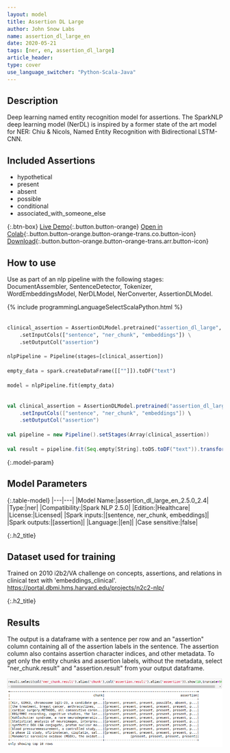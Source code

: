 ```yaml
---
layout: model
title: Assertion DL Large
author: John Snow Labs
name: assertion_dl_large_en
date: 2020-05-21
tags: [ner, en, assertion_dl_large]
article_header:
type: cover
use_language_switcher: "Python-Scala-Java"
---
```


## Description

Deep learning named entity recognition model for assertions. The SparkNLP deep learning model (NerDL) is inspired by a former state of the art model for NER: Chiu & Nicols, Named Entity Recognition with Bidirectional LSTM-CNN.

## Included Assertions

 - hypothetical
 - present
 - absent
 - possible
 - conditional
 - associated_with_someone_else

{:.btn-box}
[Live Demo](){:.button.button-orange}
[Open in Colab](https://github.com/JohnSnowLabs/spark-nlp-workshop/blob/master/tutorials/Certification_Trainings/Healthcare/2.Clinical_Assertion_Model.ipynb){:.button.button-orange.button-orange-trans.co.button-icon}
[Download](https://s3.amazonaws.com/auxdata.johnsnowlabs.com/clinical/models/assertion_dl_large_en_2.5.0_2.4_1590022282256.zip){:.button.button-orange.button-orange-trans.arr.button-icon}


## How to use

Use as part of an nlp pipeline with the following stages: DocumentAssembler, SentenceDetector, Tokenizer, WordEmbeddingsModel, NerDLModel, NerConverter, AssertionDLModel.

{% include programmingLanguageSelectScalaPython.html %}


```python

clinical_assertion = AssertionDLModel.pretrained("assertion_dl_large", "en", "clinical/models") \
    .setInputCols(["sentence", "ner_chunk", "embeddings"]) \
    .setOutputCol("assertion")
    
nlpPipeline = Pipeline(stages=[clinical_assertion])

empty_data = spark.createDataFrame([[""]]).toDF("text")

model = nlpPipeline.fit(empty_data)

```

```scala

val clinical_assertion = AssertionDLModel.pretrained("assertion_dl_large", "en", "clinical/models") \
    .setInputCols(["sentence", "ner_chunk", "embeddings"]) \
    .setOutputCol("assertion")

val pipeline = new Pipeline().setStages(Array(clinical_assertion))

val result = pipeline.fit(Seq.empty[String].toDS.toDF("text")).transform(data)


```
{:.model-param}
## Model Parameters

{:.table-model}
|---|---|
|Model Name:|assertion_dl_large_en_2.5.0_2.4|
|Type:|ner|
|Compatibility:|Spark NLP 2.5.0|
|Edition:|Healthcare|
|License:|Licensed|
|Spark inputs:|[sentence, ner_chunk, embeddings]|
|Spark outputs:|[assertion]|
|Language:|[en]|
|Case sensitive:|false|

{:.h2_title}
## Dataset used for training
Trained on 2010 i2b2/VA challenge on concepts, assertions, and relations in clinical text with 'embeddings_clinical'.
https://portal.dbmi.hms.harvard.edu/projects/n2c2-nlp/

{:.h2_title}
## Results
The output is a dataframe with a sentence per row and an "assertion" column containing all of the assertion labels in the sentence. The assertion column also contains assertion character indices, and other metadata. To get only the entity chunks and assertion labels, without the metadata, select "ner_chunk.result" and "assertion.result" from your output dataframe.

![image](\assets\images\assertiondl.png)
